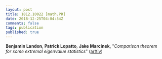 ```yaml
---
layout: post
title: 1812.10022 [math.PR]
date: 2018-12-25T04:04:54Z
comments: false
tags: publication
published: true
---
```


<b>Benjamin Landon</b>, <b>Patrick Lopatto</b>, <b>Jake Marcinek</b>, "<i>Comparison theorem for some extremal eigenvalue statistics</i>" ([arXiv](http://arxiv.org/abs/1812.10022v2))
